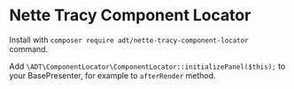 # Nette Tracy Component Locator

Install with `composer require adt/nette-tracy-component-locator` command.

Add `\ADT\ComponentLocator\ComponentLocator::initializePanel($this);` to your BasePresenter, for example to `afterRender` method.
